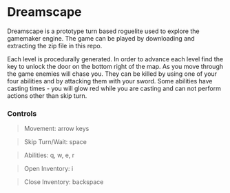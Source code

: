 # Dreamscape
Dreamscape is a prototype turn based roguelite used to explore the gamemaker engine. The game can be played by downloading and extracting the zip file in this repo.

Each level is procedurally generated. In order to advance each level find the key to unlock the door on the bottom right of the map. 
As you move through the game enemies will chase you. They can be killed by using one of your four abilities and by attacking them with your sword. 
Some abilities have casting times - you will glow red while you are casting and can not perform actions other than skip turn.


### Controls

> Movement: arrow keys

> Skip Turn/Wait: space

> Abilities: q, w, e, r

> Open Inventory: i

> Close Inventory: backspace
